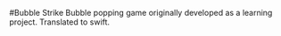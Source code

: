 #Bubble Strike
Bubble popping game originally developed as a learning project. Translated to swift.
